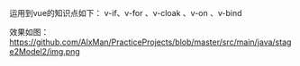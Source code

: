 运用到vue的知识点如下：
v-if、v-for 、v-cloak 、v-on 、v-bind

效果如图：
https://github.com/AlxMan/PracticeProjects/blob/master/src/main/java/stage2Model2/img.png
